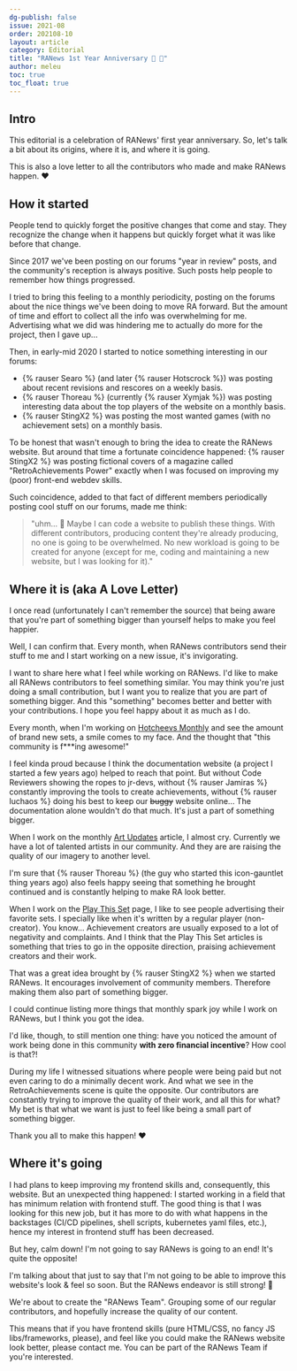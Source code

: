 ```yaml
---
dg-publish: false
issue: 2021-08
order: 202108-10
layout: article
category: Editorial
title: "RANews 1st Year Anniversary 🎂 🥳"
author: meleu
toc: true
toc_float: true
---
```



## Intro

This editorial is a celebration of RANews' first year anniversary. So, let's talk a bit about its origins, where it is, and where it is going.

This is also a love letter to all the contributors who made and make RANews happen. :heart:


## How it started

People tend to quickly forget the positive changes that come and stay. They recognize the change when it happens but quickly forget what it was like before that change. 

Since 2017 we've been posting on our forums "year in review" posts, and the community's reception is always positive. Such posts help people to remember how things progressed.

I tried to bring this feeling to a monthly periodicity, posting on the forums about the nice things we've been doing to move RA forward. But the amount of time and effort to collect all the info was overwhelming for me. Advertising what we did was hindering me to actually do more for the project, then I gave up...

Then, in early-mid 2020 I started to notice something interesting in our forums:

- {% rauser Searo %} (and later {% rauser Hotscrock %}) was posting about recent revisions and rescores on a weekly basis.
- {% rauser Thoreau %} (currently {% rauser Xymjak %}) was posting interesting data about the top players of the website on a monthly basis.
- {% rauser StingX2 %} was posting the most wanted games (with no achievement sets) on a monthly basis.

To be honest that wasn't enough to bring the idea to create the RANews website. But around that time a fortunate coincidence happened: {% rauser StingX2 %} was posting fictional covers of a magazine called "RetroAchievements Power" exactly when I was focused on improving my (poor) front-end webdev skills.

Such coincidence, added to that fact of different members periodically posting cool stuff on our forums, made me think:

> "uhm... :thinking: Maybe I can code a website to publish these things. With different contributors, producing content they're already producing, no one is going to be overwhelmed. No new workload is going to be created for anyone (except for me, coding and maintaining a new website, but I was looking for it)."


## Where it is (aka A Love Letter)

I once read (unfortunately I can't remember the source) that being aware that you're part of something bigger than yourself helps to make you feel happier.

Well, I can confirm that. Every month, when RANews contributors send their stuff to me and I start working on a new issue, it's invigorating.

I want to share here what I feel while working on RANews. I'd like to make all RANews contributors to feel something similar. You may think you're just doing a small contribution, but I want you to realize that you are part of something bigger. And this "something" becomes better and better with your contributions. I hope you feel happy about it as much as I do.

Every month, when I'm working on [Hotcheevs Monthly](hotcheevs) and see the amount of brand new sets, a smile comes to my face. And the thought that "this community is f***ing awesome!"

I feel kinda proud because I think the documentation website (a project I started a few years ago) helped to reach that point. But without Code Reviewers showing the ropes to jr-devs, without {% rauser Jamiras %} constantly improving the tools to create achievements, without {% rauser luchaos %} doing his best to keep our ~~buggy~~ website online... The documentation alone wouldn't do that much. It's just a part of something bigger.

When I work on the monthly [Art Updates](art-updates) article, I almost cry. Currently we have a lot of talented artists in our community. And they are are raising the quality of our imagery to another level.

I'm sure that {% rauser Thoreau %} (the guy who started this icon-gauntlet thing years ago) also feels happy seeing that something he brought continued and is constantly helping to make RA look better.

When I work on the [Play This Set](play-this-set) page, I like to see people advertising their favorite sets. I specially like when it's written by a regular player (non-creator). You know... Achievement creators are usually exposed to a lot of negativity and complaints. And I think that the Play This Set articles is something that tries to go in the opposite direction, praising achievement creators and their work.

That was a great idea brought by {% rauser StingX2 %} when we started RANews. It encourages involvement of community members. Therefore making them also part of something bigger.

I could continue listing more things that monthly spark joy while I work on RANews, but I think you got the idea.

I'd like, though, to still mention one thing: have you noticed the amount of work being done in this community **with zero financial incentive**? How cool is that?!

During my life I witnessed situations where people were being paid but not even caring to do a minimally decent work. And what we see in the RetroAchievements scene is quite the opposite. Our contributors are constantly trying to improve the quality of their work, and all this for what? My bet is that what we want is just to feel like being a small part of something bigger.

Thank you all to make this happen! :heart:


## Where it's going

I had plans to keep improving my frontend skills and, consequently, this website. But an unexpected thing happened: I started working in a field that has minimum relation with frontend stuff. The good thing is that I was looking for this new job, but it has more to do with what happens in the backstages (CI/CD pipelines, shell scripts, kubernetes yaml files, etc.), hence my interest in frontend stuff has been decreased.

But hey, calm down! I'm not going to say RANews is going to an end! It's quite the opposite!

I'm talking about that just to say that I'm not going to be able to improve this website's look & feel so soon. But the RANews endeavor is still strong! :muscle:

We're about to create the "RANews Team". Grouping some of our regular contributors, and hopefully increase the quality of our content.

This means that if you have frontend skills (pure HTML/CSS, no fancy JS libs/frameworks, please), and feel like you could make the RANews website look better, please contact me. You can be part of the RANews Team if you're interested.




